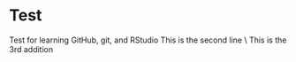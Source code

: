 # Test
Test for learning GitHub,  git, and RStudio
This is the second line
\ This is the 3rd addition
